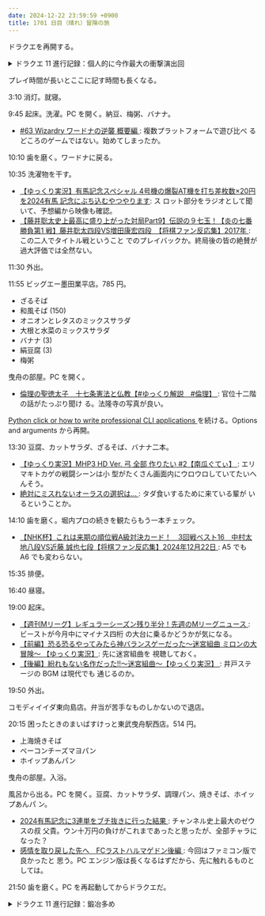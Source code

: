 ```yaml
---
date: 2024-12-22 23:59:59 +0900
title: 1701 日目（晴れ）冒険の旅
---
```


ドラクエを再開する。

<details><summary>ドラクエ 11 進行記録：個人的に今作最大の衝撃演出回</summary>
<p>始祖の森最後の宝箱はセーブポイントの間近にあった。なぜ見落としていたか。</p>

<p>以前のようにオーブを捧げて大樹へ移動。
勇者の剣の目前まで行って主人公が手に取り、後を追跡してきていたホメロスから背後に魔法で攻撃してくる場面まで以前と同じ。
だが今回は回避する。ホメロスと戦闘になり、今回はいい得物があるのでダメージが入る。
ホメロスを倒す。さらに後ろから追跡していたデルカダール王とグレイグの反応も異なる。</p>

<p>物語はここから全然違う方向に進む。主人公だけはデルカダール王の正体が魔王だと知っているわけだが、ここでは暴かない。
泳がせていると宴をやると言い出し、城に招待される。
城で王と謁見、イシの村の民が解放される。
宴はふつうに催されるが、その晩、主人公の寝床に王が忍び寄る。勇者の剣に相当執着している。
剣に手が伸びかけたところ、謎の黒い触手により阻まれる。主人公が目覚め、人が集まってきて王が姿を消す。</p>

<p>玉座の間で正体を表す魔王。ウルノーガ戦。こちらはグレイグが NPC で付く。
この少し後にパーティーに正式加入する。
魔王を倒すとデルカダール王が正気に戻る。</p>

<p>城内を自由に動けるようになって、ずっと気にしていた宝の残りがようやくゼロになる。</p>

<p>翌朝、玉座の間で集合。いい感じのところに大きな衝撃音。
バルコニーから外を見ると勇者の星が落下中。様子を見に海岸まで行くことになる。
城下街から外に出るとフィールド BGM がドラクエ 3 のそれに変わる。驚きのあまり思考が停止する。
城門にいる兵士が言っていたように雑魚キャラが超強化されている。</p>

<p>デルカコスタの砂浜でカットシーン。預言者なる人物から次の具体的手順を示される。
天空のフルートをベロニカから渡され、ケトスを召喚、搭乗。</p>

<p>神の民の里に行くとどの島も墜落していない、完全な神の里だ。ドラクエ 7 を思い出す。
詳細は省くが、下界で大樹の苗木を探す流れになる。三本とも以前の世界で場所は把握しているので問題ない。
ずっと気になっていたさいごのカギをやっと入手する。</p>

<p>長老の計らいにより、仲間一行のレベルやスキルが主人公並みに引き上げられる。
『ドラゴンボール』のナメック星の最長老のようなアレだ。
これがなかったとしても、ザコの経験値が高めだから自力で復元可能だとは思っていた。</p>

<p>デルカダール王に一連の事情を報告しに戻る。マルティナイベントが発生して防具ゲッツ。</p>

<p>物語進行としては苗木確認が優先だが、実は課題が山積している。
おつかい追加、冒険の書巡り再開、扉開け、ドゥルダ郷の状況確認、世界各地探索を併行するだろう。</p>
</details>

プレイ時間が長いとここに記す時間も長くなる。

3:10 消灯。就寝。

9:45 起床。洗濯。PC を開く。納豆、梅粥、バナナ。

* [#63 Wizardry ワードナの逆襲 概要編
  ](https://www.youtube.com/watch?v=IknvDBolHH4): 複数プラットフォームで遊び比べ
  るどころのゲームではない。始めてしまったか。

10:10 歯を磨く。ワードナに戻る。

10:35 洗濯物を干す。

* [【ゆっくり実況】有馬記念スペシャル 4号機の爆裂AT機を打ち差枚数×20円を2024有馬
  記念にぶち込むやつやります](https://www.youtube.com/watch?v=UNEh8fjl75Y): ス
  ロット部分をラジオとして聞いて、予想編から映像も確認。
* [【藤井聡太史上最高に盛り上がった対局Part9】伝説の９七玉！【炎の七番勝負第1
  戦】藤井聡太四段VS増田康宏四段　【将棋ファン反応集】2017年
  ](https://www.youtube.com/watch?v=Eoggiw2j5Bo): この二人でタイトル戦ということ
  でのプレイバックか。終局後の皆の絶賛が過大評価では全然ない。

11:30 外出。

11:55 ビッグエー墨田業平店。785 円。

* ざるそば
* 和風そば (150)
* オニオンとレタスのミックスサラダ
* 大根と水菜のミックスサラダ
* バナナ (3)
* 絹豆腐 (3)
* 梅粥

曳舟の部屋。PC を開く。

* [倫理の聖徳太子　十七条憲法と仏教【#ゆっくり解説　#倫理】
  ](https://www.youtube.com/watch?v=LdNxs8LTX6o): 官位十二階の話がたっぷり聞け
  る。法隆寺の写真が良い。

[Python click or how to write professional CLI applications
](https://www.mndwrk.com/blog/python-click-or-how-to-write-professional-cli-applications)
を続ける。Options and arguments から再開。

13:30 豆腐、カットサラダ、ざるそば、バナナ二本。

* [【ゆっくり実況】MHP3 HD Ver. 弓 全部 作りたい #2【南瓜ぐてぃ】
  ](https://www.youtube.com/watch?v=OJy3O3PfKB0): エリマキトカゲの戦闘シーンは小
  型がたくさん画面内にウロウロしていてたいへんそう。
* [絶対にミスれないオーラスの選択は…
  ](https://www.youtube.com/watch?v=fJJ1PNYAKHM): タダ食いするために来ている輩が
  いるということか。

14:10 歯を磨く。堀内プロの続きを観たらもう一本チェック。

* [【NHK杯】これは来期の順位戦A級対決カード！　3回戦ベスト16　中村太地八段VS近藤
  誠也七段【将棋ファン反応集】2024年12月22日
  ](https://www.youtube.com/watch?v=zXWpwqNQfv4): A5 でも A6 でも変わらない。

15:35 排便。

16:40 昼寝。

19:00 起床。

* [【週刊Mリーグ】レギュラーシーズン残り半分！先週のMリーグニュース
  ](https://www.youtube.com/watch?v=lvw0Vfw-Vy0): ビーストが今月中にマイナス四桁
  の大台に乗るかどうかが気になる。
* [【前編】恐る恐るやってみたら神バランスゲーだった～迷宮組曲 ミロンの大冒険～
  【ゆっくり実況】](https://www.youtube.com/watch?v=_ETzgZHC0Ig): 先に迷宮組曲を
  視聴しておく。
* [【後編】紛れもない名作だった!!～迷宮組曲～【ゆっくり実況】
  ](https://www.youtube.com/watch?v=5A55QxiJBd8): 井戸ステージの BGM は現代でも
  通じるのか。

19:50 外出。

コモディイイダ東向島店。弁当が苦手なものしかないので退店。

20:15 困ったときのまいばすけっと東武曳舟駅西店。514 円。

* 上海焼きそば
* ベーコンチーズマヨパン
* ホイップあんパン

曳舟の部屋。入浴。

風呂から出る。PC を開く。豆腐、カットサラダ、調理パン、焼きそば、ホイップあんパ
ン。

* [2024有馬記念に3連単をブチ抜きに行った結果
  ](https://www.youtube.com/watch?v=BY4GO_gk8II): チャンネル史上最大のゼウスの叔
  父貴。ウン十万円の負けがこれまであったと思ったが、全部チャラになった？
* [感情を取り戻した先へ　FCラストハルマゲドン後編
  ](https://www.youtube.com/watch?v=5h7saw5xPdw): 今回はファミコン版で良かったと
  思う。PC エンジン版は長くなるはずだから、先に触れるものとしては。

21:50 歯を磨く。PC を再起動してからドラクエだ。

<details><summary>ドラクエ 11 進行記録：鍛冶多め</summary>
<p>ケトスでしか行けない地域に巡り、鍵が必要な宝を得たり、鍛冶をやったり、苗木のビジョンを確認。</p>

<p>天空の古戦場。ここはルーラが回復しない地点の一つなので、またぞろ上からセーブポイント兼ルーラポイントを訪れる。
こちらはレベル 70 なのだが、おつかい要素の敵キャラに全滅させられる。
バカ火力＆麻痺は極悪非道。二度目もパーティー中六人が死亡。無策ではまず失敗する。</p>
</details>
